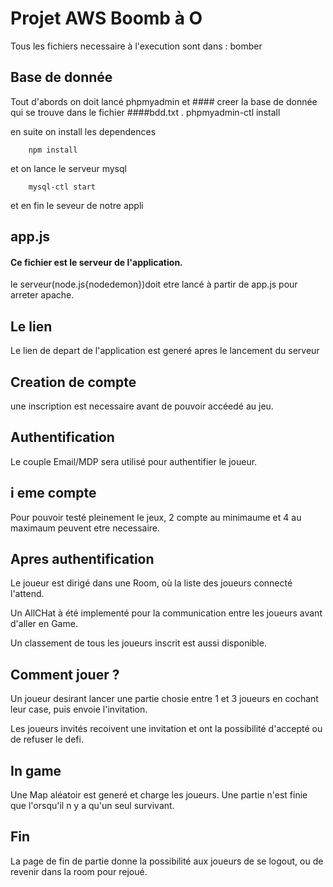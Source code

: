 # Projet AWS Boomb à O

Tous les fichiers necessaire à l'execution sont dans :  bomber


## Base de donnée
 Tout d'abords on doit lancé phpmyadmin et #### creer la base de donnée
qui se trouve dans le fichier  ####bdd.txt .
        phpmyadmin-ctl install
         
en suite on install les dependences 

        npm install
et on lance le serveur mysql  

        mysql-ctl start 
et en fin le seveur de notre appli 
## app.js
#### Ce fichier est le serveur de l'application.

le serveur(node.js{nodedemon})doit etre lancé à partir de app.js  pour arreter apache.

## Le lien 
Le lien de depart de l'application est generé apres le lancement du serveur 

## Creation de compte 
une inscription est necessaire avant de pouvoir accéedé au jeu.

## Authentification 
Le couple Email/MDP sera utilisé pour authentifier le joueur.

## i eme compte 
Pour pouvoir testé pleinement le jeux, 2 compte au minimaume et 4 au maximaum peuvent etre necessaire.

## Apres authentification

Le joueur est dirigé dans une Room, où la liste des joueurs connecté l'attend.

Un AllCHat à été implementé pour la communication entre les joueurs avant d'aller en Game.

Un classement de tous les joueurs inscrit est aussi disponible.

## Comment jouer ? 

Un joueur desirant lancer une partie chosie entre 1 et 3 joueurs en cochant leur case, puis envoie l'invitation.

Les joueurs invités recoivent une invitation et ont la possibilité d'accepté ou de refuser le defi.

## In game
Une Map aléatoir est generé et charge les joueurs.
Une partie n'est finie que l'orsqu'il n y a qu'un seul survivant.

## Fin 
La page de fin de partie donne la possibilité aux joueurs de se logout, ou de revenir dans la room pour rejoué.

